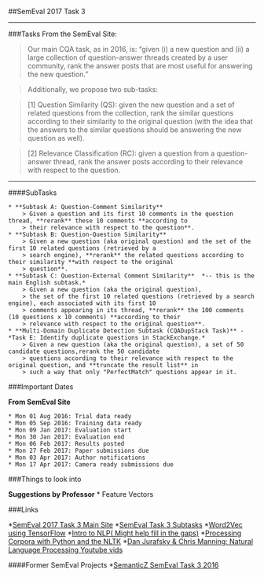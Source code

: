 ##SemEval 2017 Task 3
***

###Tasks
From the SemEval Site:
> Our main CQA task, as in 2016, is:
> “given (i) a new question and (ii) a large collection of question-answer threads created by a user community, rank the 
> answer posts that are most useful for answering the new question.”

> Additionally, we propose two sub-tasks:

> [1] Question Similarity (QS): given the new question and a set of related questions from the collection, rank the similar 
> questions according to their similarity to the original question (with the idea that the answers to the similar
> questions should be answering the new question as well).

> [2] Relevance Classification (RC): given a question from a question-answer thread, rank the answer posts according to 
> their relevance with respect to the question.

***
####SubTasks

	* **Subtask A: Question-Comment Similarity**
		> Given a question and its first 10 comments in the question thread, **rerank** these 10 comments **according to 
		> their relevance with respect to the question**. 
	* **Subtask B: Question-Question Similarity**
		> Given a new question (aka original question) and the set of the first 10 related questions (retrieved by a 
		> search engine), **rerank** the related questions according to their similarity **with respect to the original 
		> question**.
	* **Subtask C: Question-External Comment Similarity**  *-- this is the main English subtask.*
		> Given a new question (aka the original question),
		> the set of the first 10 related questions (retrieved by a search engine), each associated with its first 10 
		> comments appearing in its thread, **rerank** the 100 comments (10 questions x 10 comments) **according to their 
		> relevance with respect to the original question**.
	* **Multi-Domain Duplicate Detection Subtask (CQADupStack Task)** - *Task E: Identify duplicate questions in StackExchange.*
		> Given a new question (aka the original question), a set of 50 candidate questions,rerank the 50 candidate 
		> questions according to their relevance with respect to the original question, and **truncate the result list** in 
		> such a way that only "PerfectMatch" questions appear in it.

###Important Dates

**From SemEval Site**

	* Mon 01 Aug 2016: Trial data ready
	* Mon 05 Sep 2016: Training data ready
	* Mon 09 Jan 2017: Evaluation start
	* Mon 30 Jan 2017: Evaluation end
	* Mon 06 Feb 2017: Results posted
	* Mon 27 Feb 2017: Paper submissions due
	* Mon 03 Apr 2017: Author notifications
	* Mon 17 Apr 2017: Camera ready submissions due

###Things to look into

**Suggestions by Professor**
	* Feature Vectors

###Links

*[SemEval 2017 Task 3 Main Site](http://alt.qcri.org/semeval2017/task3/)
*[SemEval Task 3 Subtasks](http://alt.qcri.org/semeval2017/task3/index.php?id=description-of-tasks)
*[Word2Vec using TensorFlow](https://www.tensorflow.org/versions/r0.10/tutorials/word2vec/index.html)
*[Intro to NLP( Might help fill in the gaps)](http://blog.algorithmia.com/introduction-natural-language-processing-nlp/)
*[Processing Corpora with Python and the NLTK](http://www.freecode.com/articles/processing-corpora-with-python-and-the-natural-language-toolkit)
*[Dan Jurafsky & Chris Manning: Natural Language Processing Youtube vids](https://www.youtube.com/playlist?list=PL6397E4B26D00A269)

####Former SemEval Projects
*[SemanticZ SemEval Task 3 2016](http://m-mitchell.com/NAACL-2016/SemEval/pdf/SemEval123.pdf)

